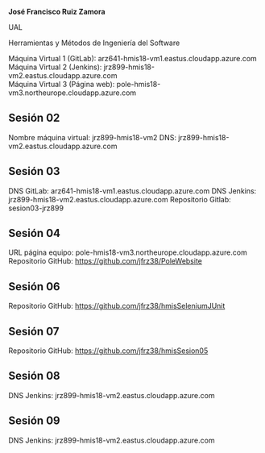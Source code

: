 **José Francisco Ruiz Zamora**

UAL 

Herramientas y Métodos de Ingeniería del Software

Máquina Virtual 1 (GitLab): arz641-hmis18-vm1.eastus.cloudapp.azure.com <br />
Máquina Virtual 2 (Jenkins): jrz899-hmis18-vm2.eastus.cloudapp.azure.com <br />
Máquina Virtual 3 (Página web): pole-hmis18-vm3.northeurope.cloudapp.azure.com <br />

## Sesión 02

Nombre máquina virtual: jrz899-hmis18-vm2
DNS: jrz899-hmis18-vm2.eastus.cloudapp.azure.com

## Sesión 03

DNS GitLab: arz641-hmis18-vm1.eastus.cloudapp.azure.com
DNS Jenkins: jrz899-hmis18-vm2.eastus.cloudapp.azure.com
Repositorio Gitlab: sesion03-jrz899

## Sesión 04

URL página equipo: pole-hmis18-vm3.northeurope.cloudapp.azure.com
Repositorio GitHub: https://github.com/jfrz38/PoleWebsite

## Sesión 06

Repositorio GitHub: https://github.com/jfrz38/hmisSeleniumJUnit

## Sesión 07

Repositorio GitHub: https://github.com/jfrz38/hmisSesion05

## Sesión 08

DNS Jenkins: jrz899-hmis18-vm2.eastus.cloudapp.azure.com

## Sesión 09

DNS Jenkins: jrz899-hmis18-vm2.eastus.cloudapp.azure.com
